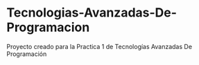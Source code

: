 # Tecnologias-Avanzadas-De-Programacion
Proyecto creado para la Practica 1 de Tecnologías Avanzadas De Programación

